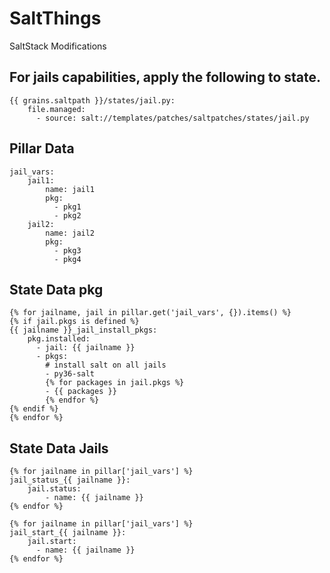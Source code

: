 # SaltThings
SaltStack Modifications


## For jails capabilities, apply the following to state.

    {{ grains.saltpath }}/states/jail.py:
        file.managed:
          - source: salt://templates/patches/saltpatches/states/jail.py



## Pillar Data

    jail_vars:
        jail1:
            name: jail1
            pkg:
              - pkg1
              - pkg2
        jail2:
            name: jail2
            pkg:
              - pkg3
              - pkg4

## State Data pkg

    {% for jailname, jail in pillar.get('jail_vars', {}).items() %}
    {% if jail.pkgs is defined %}
    {{ jailname }}_jail_install_pkgs:
        pkg.installed:
          - jail: {{ jailname }}
          - pkgs:
            # install salt on all jails
            - py36-salt
            {% for packages in jail.pkgs %}
            - {{ packages }}
            {% endfor %}
    {% endif %}
    {% endfor %}

## State Data Jails

    {% for jailname in pillar['jail_vars'] %}
    jail_status_{{ jailname }}:
        jail.status:
            - name: {{ jailname }}
    {% endfor %}

    {% for jailname in pillar['jail_vars'] %}
    jail_start_{{ jailname }}:
        jail.start:
          - name: {{ jailname }}
    {% endfor %}

